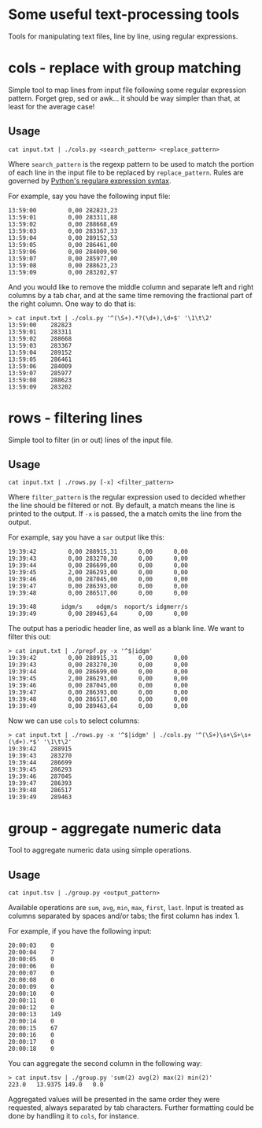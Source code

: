 
# Some useful text-processing tools

Tools for manipulating text files, line by line, using regular expressions.

# cols - replace with group matching

Simple tool to map lines from input file following some regular expression pattern. Forget grep, sed or awk... it should
be way simpler than that, at least for the average case!

## Usage

    cat input.txt | ./cols.py <search_pattern> <replace_pattern>

Where `search_pattern` is the regexp pattern to be used to match the portion of each line in the input file to be
replaced by `replace_pattern`. Rules are governed by
[Python's regulare expression syntax](https://docs.python.org/2/library/re.html#regular-expression-syntax).

For example, say you have the following input file:

    13:59:00         0,00 282823,23
    13:59:01         0,00 283311,88
    13:59:02         0,00 288668,69
    13:59:03         0,00 283367,33
    13:59:04         0,00 289152,53
    13:59:05         0,00 286461,00
    13:59:06         0,00 284009,90
    13:59:07         0,00 285977,00
    13:59:08         0,00 288623,23
    13:59:09         0,00 283202,97

And you would like to remove the middle column and separate left and right columns by a tab char, and at the same time
removing the fractional part of the right column. One way to do that is:

    > cat input.txt | ./cols.py '^(\S+).*?(\d+),\d+$' '\1\t\2'
    13:59:00	282823
    13:59:01	283311
    13:59:02	288668
    13:59:03	283367
    13:59:04	289152
    13:59:05	286461
    13:59:06	284009
    13:59:07	285977
    13:59:08	288623
    13:59:09	283202

# rows - filtering lines

Simple tool to filter (in or out) lines of the input file.

## Usage

    cat input.txt | ./rows.py [-x] <filter_pattern>

Where `filter_pattern` is the regular expression used to decided whether the line should be filtered or not. By default,
a match means the line is printed to the output. If `-x` is passed, the a match omits the line from the output.

For example, say you have a `sar` output like this:

    19:39:42         0,00 288915,31      0,00      0,00
    19:39:43         0,00 283270,30      0,00      0,00
    19:39:44         0,00 286699,00      0,00      0,00
    19:39:45         2,00 286293,00      0,00      0,00
    19:39:46         0,00 287045,00      0,00      0,00
    19:39:47         0,00 286393,00      0,00      0,00
    19:39:48         0,00 286517,00      0,00      0,00

    19:39:48       idgm/s    odgm/s  noport/s idgmerr/s
    19:39:49         0,00 289463,64      0,00      0,00

The output has a periodic header line, as well as a blank line. We want to filter this out:

    > cat input.txt | ./prepf.py -x '^$|idgm'
    19:39:42         0,00 288915,31      0,00      0,00
    19:39:43         0,00 283270,30      0,00      0,00
    19:39:44         0,00 286699,00      0,00      0,00
    19:39:45         2,00 286293,00      0,00      0,00
    19:39:46         0,00 287045,00      0,00      0,00
    19:39:47         0,00 286393,00      0,00      0,00
    19:39:48         0,00 286517,00      0,00      0,00
    19:39:49         0,00 289463,64      0,00      0,00

Now we can use `cols` to select columns:

    > cat input.txt | ./rows.py -x '^$|idgm' | ./cols.py '^(\S+)\s+\S+\s+(\d+).*$' '\1\t\2'
    19:39:42	288915
    19:39:43	283270
    19:39:44	286699
    19:39:45	286293
    19:39:46	287045
    19:39:47	286393
    19:39:48	286517
    19:39:49	289463

# group - aggregate numeric data

Tool to aggregate numeric data using simple operations.

## Usage

    cat input.tsv | ./group.py <output_pattern>

Available operations are `sum`, `avg`, `min`, `max`, `first`, `last`. Input is treated as columns separated by spaces
and/or tabs; the first column has index 1.

For example, if you have the following input:

    20:00:03	0
    20:00:04	7
    20:00:05	0
    20:00:06	0
    20:00:07	0
    20:00:08	0
    20:00:09	0
    20:00:10	0
    20:00:11	0
    20:00:12	0
    20:00:13	149
    20:00:14	0
    20:00:15	67
    20:00:16	0
    20:00:17	0
    20:00:18	0

You can aggregate the second column in the following way:

    > cat input.tsv | ./group.py 'sum(2) avg(2) max(2) min(2)'
    223.0	13.9375	149.0	0.0

Aggregated values will be presented in the same order they were requested, always separated by tab characters. Further
formatting could be done by handling it to `cols`, for instance.
